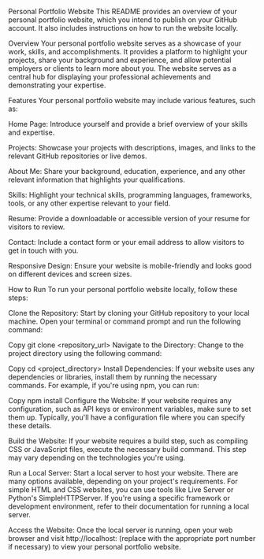 Personal Portfolio Website
This README provides an overview of your personal portfolio website, which you intend to publish on your GitHub account. It also includes instructions on how to run the website locally.

Overview
Your personal portfolio website serves as a showcase of your work, skills, and accomplishments. It provides a platform to highlight your projects, share your background and experience, and allow potential employers or clients to learn more about you. The website serves as a central hub for displaying your professional achievements and demonstrating your expertise.

Features
Your personal portfolio website may include various features, such as:

Home Page: Introduce yourself and provide a brief overview of your skills and expertise.

Projects: Showcase your projects with descriptions, images, and links to the relevant GitHub repositories or live demos.

About Me: Share your background, education, experience, and any other relevant information that highlights your qualifications.

Skills: Highlight your technical skills, programming languages, frameworks, tools, or any other expertise relevant to your field.

Resume: Provide a downloadable or accessible version of your resume for visitors to review.

Contact: Include a contact form or your email address to allow visitors to get in touch with you.

Responsive Design: Ensure your website is mobile-friendly and looks good on different devices and screen sizes.

How to Run
To run your personal portfolio website locally, follow these steps:

Clone the Repository: Start by cloning your GitHub repository to your local machine. Open your terminal or command prompt and run the following command:

Copy
git clone <repository_url>
Navigate to the Directory: Change to the project directory using the following command:

Copy
cd <project_directory>
Install Dependencies: If your website uses any dependencies or libraries, install them by running the necessary commands. For example, if you're using npm, you can run:

Copy
npm install
Configure the Website: If your website requires any configuration, such as API keys or environment variables, make sure to set them up. Typically, you'll have a configuration file where you can specify these details.

Build the Website: If your website requires a build step, such as compiling CSS or JavaScript files, execute the necessary build command. This step may vary depending on the technologies you're using.

Run a Local Server: Start a local server to host your website. There are many options available, depending on your project's requirements. For simple HTML and CSS websites, you can use tools like Live Server or Python's SimpleHTTPServer. If you're using a specific framework or development environment, refer to their documentation for running a local server.

Access the Website: Once the local server is running, open your web browser and visit http://localhost:<port> (replace <port> with the appropriate port number if necessary) to view your personal portfolio website.

